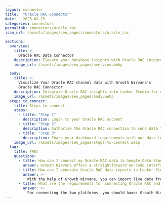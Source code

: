 ```yaml
---
layout: connector
title:  "Oracle RAC Connector"
date:   2023-08-15
categories: connectors
permalink: connectors/oracle_rac
icon_url: /assets/images/seo_pages/connectors/oracle_rac

sections:
  overview:
    title: >-
      Oracle RAC Data Connector
    description: Elevate your database insights with Oracle RAC integration. Seamlessly merge Oracle RAC database data with Looker Studio's analytical capabilities, unlocking insights that drive database performance strategies, data optimization, and operational excellence.
    image_url: /assets/images/seo_pages/overview.webp

  body:
    title: >-
      Visualize Your Oracle RAC channel data with Growth Nirvana's
      Oracle RAC Connector
    description: Integrate Oracle RAC insights into Looker Studio for comprehensive database analytics that guide your data management strategies.
    image_url: /assets/images/seo_pages/body.webp
  steps_to_connect:
    title: Steps to connect
    steps:
      - title: "Step 1"
        description: Login to your Oracle RAC account
      - title: "Step 2"
        description: Authorize the Oracle RAC connection to send data to Growth Nirvana
      - title: "Step 3"
        description: Share your dashboard requirements with our data team. We will build the report for you.
    image_url: /assets/images/seo_pages/steps-to-connect.webp
  faq:
    title: FAQs
    questions:
      - title: How can I connect my Oracle RAC data to Google Data Studio/Looker Studio?
        answer: Growth Nirvana offers a straightforward no-code interface to connect to Oracle RAC data sources.
      - title: How can I generate Oracle RAC data reports in Looker Studio?
        answer: >-
          With the help of Growth Nirvana, you can import live data from Oracle RAC into Looker Studio. These data can be viewed in charts, tables, and dashboards to generate branded reports that can be shared instantly.
      - title: What are the requirements for connecting Oracle RAC and Looker Studio?
        answer: >-
          For connecting the two platforms, you should have: Growth Nirvana Account and Oracle RAC Ads Account
---
```

